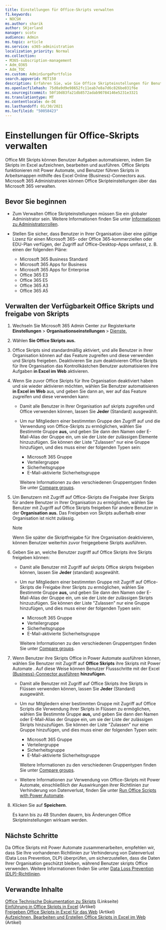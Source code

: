```yaml
---
title: Einstellungen für Office-Skripts verwalten
f1.keywords:
- NOCSH
ms.author: sharik
author: SKjerland
manager: scotv
audience: Admin
ms.topic: article
ms.service: o365-administration
localization_priority: Normal
ms.collection:
- M365-subscription-management
- Adm_O365
- Adm_TOC
ms.custom: AdminSurgePortfolio
search.appverid: MET150
description: Erfahren Sie, wie Sie Office Skripteinstellungen für Benutzer in Ihrer Organisation verwalten.
ms.openlocfilehash: 75d0a9d9e98652fc11eab7e8a7d6c826be031f6e
ms.sourcegitcommit: 50f10d83fa21db8572adab90784146e5231e3321
ms.translationtype: MT
ms.contentlocale: de-DE
ms.lasthandoff: 01/30/2021
ms.locfileid: "50058423"
---
```

# <a name="manage-office-scripts-settings"></a>Einstellungen für Office-Skripts verwalten

Office Mit Skripts können Benutzer Aufgaben automatisieren, indem Sie Skripts im Excel aufzeichnen, bearbeiten und ausführen. Office Skripts funktionieren mit Power Automate, und Benutzer führen Skripts in Arbeitsmappen mithilfe des Excel Online (Business)-Connectors aus. Microsoft 365 Administratoren können Office Skripteinstellungen über das Microsoft 365 verwalten.

## <a name="before-you-begin"></a>Bevor Sie beginnen

- Zum Verwalten Office Skripteinstellungen müssen Sie ein globaler Administrator sein. Weitere Informationen finden Sie unter [Informationen zu Administratorrollen](../add-users/about-admin-roles.md).

- Stellen Sie sicher, dass Benutzer in Ihrer Organisation über eine gültige Lizenz für einen Microsoft 365- oder Office 365-kommerziellen oder EDU-Plan verfügen, der Zugriff auf Office-Desktop-Apps umfasst, z. B. einen der folgenden Pläne:

    - Microsoft 365 Business Standard
    - Microsoft 365 Apps for Business
    - Microsoft 365 Apps for Enterprise
    - Office 365 E3
    - Office 365 E5
    - Office 365 A3
    - Office 365 A5

## <a name="manage-availability-of-office-scripts-and-sharing-of-scripts"></a>Verwalten der Verfügbarkeit Office Skripts und freigabe von Skripts

1. Wechseln Sie Microsoft 365 Admin Center zur Registerkarte **Einstellungen** \> **Organisationseinstellungen** \> <a href="https://go.microsoft.com/fwlink/p/?linkid=2053743" target="_blank">Dienste.</a>

2. Wählen **Sie Office Skripts aus.**

3. Office Skripts sind standardmäßig aktiviert, und alle Benutzer in Ihrer Organisation können auf das Feature zugreifen und diese verwenden und Skripts freigeben. Deaktivieren Sie zum deaktivieren Office Skripts für Ihre Organisation das Kontrollkästchen Benutzer automatisieren ihre Aufgaben **in Excel im Web** aktivieren.

4. Wenn Sie zuvor Office Skripts für Ihre Organisation deaktiviert haben und sie wieder aktivieren möchten, wählen Sie Benutzer automatisieren **in Excel im Web** aus, und geben Sie dann an, wer auf das Feature zugreifen und diese verwenden kann:

    - Damit alle Benutzer in Ihrer Organisation auf skripts zugreifen und Office verwenden können, lassen Sie **Jeder** (Standard) ausgewählt.

    - Um nur Mitgliedern einer bestimmten Gruppe den Zugriff auf und die Verwendung von Office-Skripts zu ermöglichen, wählen Sie Bestimmte Gruppe **aus,** und geben Sie dann den Namen oder E-Mail-Alias der Gruppe ein, um sie der Liste der zulässigen Elemente hinzuzufügen. Sie können der Liste "Zulassen" nur eine Gruppe hinzufügen, und dies muss einer der folgenden Typen sein:
        - Microsoft 365 Gruppe
        - Verteilergruppe
        - Sicherheitsgruppe
        - E-Mail-aktivierte Sicherheitsgruppe
    
        Weitere Informationen zu den verschiedenen Gruppentypen finden Sie unter [Compare groups](../create-groups/compare-groups.md).

5. Um Benutzern mit Zugriff auf Office-Skripts die Freigabe ihrer Skripts für andere Benutzer in Ihrer Organisation zu ermöglichen, wählen Sie Benutzer mit Zugriff auf Office Skripts freigeben für andere Benutzer in der **Organisation aus.** Das Freigeben von Skripts außerhalb einer Organisation ist nicht zulässig.
 
    > [!NOTE]
    > Wenn Sie später die Skriptfreigabe für Ihre Organisation deaktivieren, können Benutzer weiterhin zuvor freigegebene Skripts ausführen.
 
6. Geben Sie an, welche Benutzer zugriff auf Office Skripts ihre Skripts freigeben können:
    
    - Damit alle Benutzer mit Zugriff auf skripts Office skripts freigeben können, lassen Sie **Jeder** (standard) ausgewählt.

    - Um nur Mitgliedern einer bestimmten Gruppe mit Zugriff auf Office-Skripts die Freigabe ihrer Skripts zu ermöglichen, wählen Sie Bestimmte Gruppe **aus,** und geben Sie dann den Namen oder E-Mail-Alias der Gruppe ein, um sie der Liste der zulässigen Skripts hinzuzufügen. Sie können der Liste "Zulassen" nur eine Gruppe hinzufügen, und dies muss einer der folgenden Typen sein:
        - Microsoft 365 Gruppe
        - Verteilergruppe
        - Sicherheitsgruppe
        - E-Mail-aktivierte Sicherheitsgruppe
    
        Weitere Informationen zu den verschiedenen Gruppentypen finden Sie unter [Compare groups](../create-groups/compare-groups.md).

7. Wenn Benutzer ihre Skripts Office in Power Automate ausführen können, wählen Sie Benutzer mit Zugriff auf **Office Skripts** ihre Skripts mit Power Automate . Auf diese Weise können Benutzer Flussschritte mit der Excel [(Business)-Connector ausführen](/connectors/excelonlinebusiness) **hinzufügen.**

    - Damit alle Benutzer mit Zugriff auf Office Skripts ihre Skripts in Flüssen verwenden können, lassen Sie **Jeder** (Standard) ausgewählt.

    - Um nur Mitgliedern einer bestimmten Gruppe mit Zugriff auf Office Scripts die Verwendung ihrer Skripts in Flüssen zu ermöglichen, wählen Sie Bestimmte Gruppe **aus,** und geben Sie dann den Namen oder E-Mail-Alias der Gruppe ein, um sie der Liste der zulässigen Skripts hinzuzufügen. Sie können der Liste "Zulassen" nur eine Gruppe hinzufügen, und dies muss einer der folgenden Typen sein:
        - Microsoft 365 Gruppe
        - Verteilergruppe
        - Sicherheitsgruppe
        - E-Mail-aktivierte Sicherheitsgruppe

        Weitere Informationen zu den verschiedenen Gruppentypen finden Sie unter [Compare groups](../create-groups/compare-groups.md).

    - Weitere Informationen zur Verwendung von Office-Skripts mit Power Automate, einschließlich der Auswirkungen ihrer Richtlinien zur Verhinderung von Datenverlust, finden Sie unter [Run Office Scripts with Power Automate](/office/dev/scripts/develop/power-automate-integration).

8. Klicken Sie auf **Speichern**.

    Es kann bis zu 48 Stunden dauern, bis Änderungen Office Skripteinstellungen wirksam werden.

## <a name="next-steps"></a>Nächste Schritte

Da Office Skripts mit Power Automate zusammenarbeiten, empfehlen wir, dass Sie Ihre vorhandenen Richtlinien zur Verhinderung von Datenverlust (Data Loss Prevention, DLP) überprüfen, um sicherzustellen, dass die Daten Ihrer Organisation geschützt bleiben, während Benutzer skripts Office verwenden. Weitere Informationen finden Sie unter [Data Loss Prevention (DLP)-Richtlinien](/power-automate/prevent-data-loss).

## <a name="related-content"></a>Verwandte Inhalte

[Office Technische Dokumentation zu Skripts](/office/dev/scripts/) (Linkseite)\
[Einführung in Office Skripts in Excel](https://support.microsoft.com/office/9fbe283d-adb8-4f13-a75b-a81c6baf163a) (Artikel)\
[Freigeben Office Skripts in Excel für das Web](https://support.microsoft.com/office/226eddbc-3a44-4540-acfe-fccda3d1122b) (Artikel)\
[Aufzeichnen, Bearbeiten und Erstellen Office Skripts in Excel im Web](/office/dev/scripts/tutorials/excel-tutorial) (Artikel)
